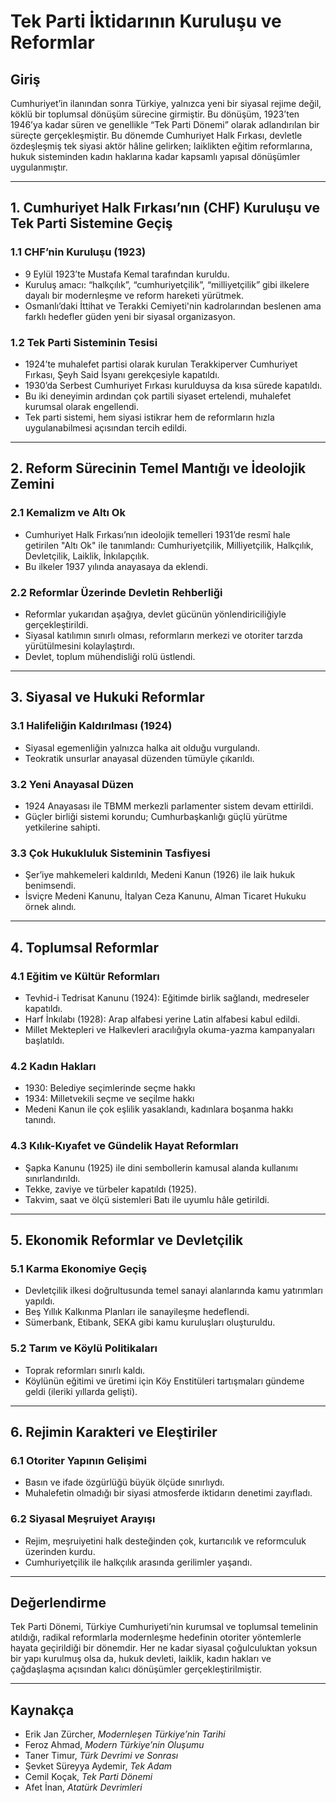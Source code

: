 # Tek Parti İktidarının Kuruluşu ve Reformlar

## Giriş

Cumhuriyet’in ilanından sonra Türkiye, yalnızca yeni bir siyasal rejime değil, köklü bir toplumsal dönüşüm sürecine girmiştir. Bu dönüşüm, 1923’ten 1946’ya kadar süren ve genellikle “Tek Parti Dönemi” olarak adlandırılan bir süreçte gerçekleşmiştir. Bu dönemde Cumhuriyet Halk Fırkası, devletle özdeşleşmiş tek siyasi aktör hâline gelirken; laiklikten eğitim reformlarına, hukuk sisteminden kadın haklarına kadar kapsamlı yapısal dönüşümler uygulanmıştır.

---

## 1. Cumhuriyet Halk Fırkası’nın (CHF) Kuruluşu ve Tek Parti Sistemine Geçiş

### 1.1 CHF’nin Kuruluşu (1923)

- 9 Eylül 1923’te Mustafa Kemal tarafından kuruldu.
- Kuruluş amacı: “halkçılık”, “cumhuriyetçilik”, “milliyetçilik” gibi ilkelere dayalı bir modernleşme ve reform hareketi yürütmek.
- Osmanlı’daki İttihat ve Terakki Cemiyeti'nin kadrolarından beslenen ama farklı hedefler güden yeni bir siyasal organizasyon.

### 1.2 Tek Parti Sisteminin Tesisi

- 1924’te muhalefet partisi olarak kurulan Terakkiperver Cumhuriyet Fırkası, Şeyh Said İsyanı gerekçesiyle kapatıldı.
- 1930’da Serbest Cumhuriyet Fırkası kurulduysa da kısa sürede kapatıldı.
- Bu iki deneyimin ardından çok partili siyaset ertelendi, muhalefet kurumsal olarak engellendi.
- Tek parti sistemi, hem siyasi istikrar hem de reformların hızla uygulanabilmesi açısından tercih edildi.

---

## 2. Reform Sürecinin Temel Mantığı ve İdeolojik Zemini

### 2.1 Kemalizm ve Altı Ok

- Cumhuriyet Halk Fırkası’nın ideolojik temelleri 1931’de resmî hale getirilen "Altı Ok" ile tanımlandı: Cumhuriyetçilik, Milliyetçilik, Halkçılık, Devletçilik, Laiklik, İnkılapçılık.
- Bu ilkeler 1937 yılında anayasaya da eklendi.

### 2.2 Reformlar Üzerinde Devletin Rehberliği

- Reformlar yukarıdan aşağıya, devlet gücünün yönlendiriciliğiyle gerçekleştirildi.
- Siyasal katılımın sınırlı olması, reformların merkezi ve otoriter tarzda yürütülmesini kolaylaştırdı.
- Devlet, toplum mühendisliği rolü üstlendi.

---

## 3. Siyasal ve Hukuki Reformlar

### 3.1 Halifeliğin Kaldırılması (1924)

- Siyasal egemenliğin yalnızca halka ait olduğu vurgulandı.
- Teokratik unsurlar anayasal düzenden tümüyle çıkarıldı.

### 3.2 Yeni Anayasal Düzen

- 1924 Anayasası ile TBMM merkezli parlamenter sistem devam ettirildi.
- Güçler birliği sistemi korundu; Cumhurbaşkanlığı güçlü yürütme yetkilerine sahipti.

### 3.3 Çok Hukukluluk Sisteminin Tasfiyesi

- Şer’iye mahkemeleri kaldırıldı, Medeni Kanun (1926) ile laik hukuk benimsendi.
- İsviçre Medeni Kanunu, İtalyan Ceza Kanunu, Alman Ticaret Hukuku örnek alındı.

---

## 4. Toplumsal Reformlar

### 4.1 Eğitim ve Kültür Reformları

- Tevhid-i Tedrisat Kanunu (1924): Eğitimde birlik sağlandı, medreseler kapatıldı.
- Harf İnkılabı (1928): Arap alfabesi yerine Latin alfabesi kabul edildi.
- Millet Mektepleri ve Halkevleri aracılığıyla okuma-yazma kampanyaları başlatıldı.

### 4.2 Kadın Hakları

- 1930: Belediye seçimlerinde seçme hakkı
- 1934: Milletvekili seçme ve seçilme hakkı
- Medeni Kanun ile çok eşlilik yasaklandı, kadınlara boşanma hakkı tanındı.

### 4.3 Kılık-Kıyafet ve Gündelik Hayat Reformları

- Şapka Kanunu (1925) ile dini sembollerin kamusal alanda kullanımı sınırlandırıldı.
- Tekke, zaviye ve türbeler kapatıldı (1925).
- Takvim, saat ve ölçü sistemleri Batı ile uyumlu hâle getirildi.

---

## 5. Ekonomik Reformlar ve Devletçilik

### 5.1 Karma Ekonomiye Geçiş

- Devletçilik ilkesi doğrultusunda temel sanayi alanlarında kamu yatırımları yapıldı.
- Beş Yıllık Kalkınma Planları ile sanayileşme hedeflendi.
- Sümerbank, Etibank, SEKA gibi kamu kuruluşları oluşturuldu.

### 5.2 Tarım ve Köylü Politikaları

- Toprak reformları sınırlı kaldı.
- Köylünün eğitimi ve üretimi için Köy Enstitüleri tartışmaları gündeme geldi (ileriki yıllarda gelişti).

---

## 6. Rejimin Karakteri ve Eleştiriler

### 6.1 Otoriter Yapının Gelişimi

- Basın ve ifade özgürlüğü büyük ölçüde sınırlıydı.
- Muhalefetin olmadığı bir siyasi atmosferde iktidarın denetimi zayıfladı.

### 6.2 Siyasal Meşruiyet Arayışı

- Rejim, meşruiyetini halk desteğinden çok, kurtarıcılık ve reformculuk üzerinden kurdu.
- Cumhuriyetçilik ile halkçılık arasında gerilimler yaşandı.

---

## Değerlendirme

Tek Parti Dönemi, Türkiye Cumhuriyeti’nin kurumsal ve toplumsal temelinin atıldığı, radikal reformlarla modernleşme hedefinin otoriter yöntemlerle hayata geçirildiği bir dönemdir. Her ne kadar siyasal çoğulculuktan yoksun bir yapı kurulmuş olsa da, hukuk devleti, laiklik, kadın hakları ve çağdaşlaşma açısından kalıcı dönüşümler gerçekleştirilmiştir.

---

## Kaynakça

- Erik Jan Zürcher, _Modernleşen Türkiye’nin Tarihi_
- Feroz Ahmad, _Modern Türkiye’nin Oluşumu_
- Taner Timur, _Türk Devrimi ve Sonrası_
- Şevket Süreyya Aydemir, _Tek Adam_
- Cemil Koçak, _Tek Parti Dönemi_
- Afet İnan, _Atatürk Devrimleri_
